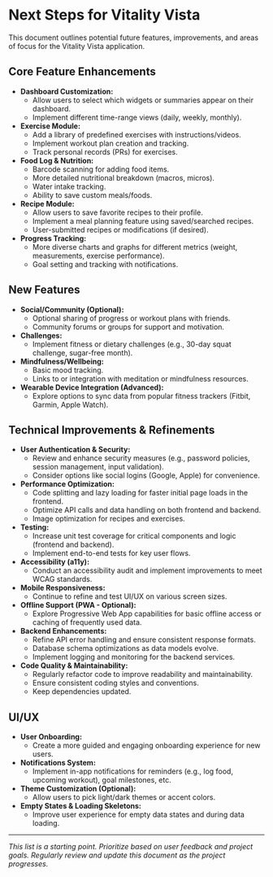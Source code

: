 # Next Steps for Vitality Vista

This document outlines potential future features, improvements, and areas of focus for the Vitality Vista application.

## Core Feature Enhancements

*   **Dashboard Customization:**
    *   Allow users to select which widgets or summaries appear on their dashboard.
    *   Implement different time-range views (daily, weekly, monthly).
*   **Exercise Module:**
    *   Add a library of predefined exercises with instructions/videos.
    *   Implement workout plan creation and tracking.
    *   Track personal records (PRs) for exercises.
*   **Food Log & Nutrition:**
    *   Barcode scanning for adding food items.
    *   More detailed nutritional breakdown (macros, micros).
    *   Water intake tracking.
    *   Ability to save custom meals/foods.
*   **Recipe Module:**
    *   Allow users to save favorite recipes to their profile.
    *   Implement a meal planning feature using saved/searched recipes.
    *   User-submitted recipes or modifications (if desired).
*   **Progress Tracking:**
    *   More diverse charts and graphs for different metrics (weight, measurements, exercise performance).
    *   Goal setting and tracking with notifications.

## New Features

*   **Social/Community (Optional):**
    *   Optional sharing of progress or workout plans with friends.
    *   Community forums or groups for support and motivation.
*   **Challenges:**
    *   Implement fitness or dietary challenges (e.g., 30-day squat challenge, sugar-free month).
*   **Mindfulness/Wellbeing:**
    *   Basic mood tracking.
    *   Links to or integration with meditation or mindfulness resources.
*   **Wearable Device Integration (Advanced):**
    *   Explore options to sync data from popular fitness trackers (Fitbit, Garmin, Apple Watch).

## Technical Improvements & Refinements

*   **User Authentication & Security:**
    *   Review and enhance security measures (e.g., password policies, session management, input validation).
    *   Consider options like social logins (Google, Apple) for convenience.
*   **Performance Optimization:**
    *   Code splitting and lazy loading for faster initial page loads in the frontend.
    *   Optimize API calls and data handling on both frontend and backend.
    *   Image optimization for recipes and exercises.
*   **Testing:**
    *   Increase unit test coverage for critical components and logic (frontend and backend).
    *   Implement end-to-end tests for key user flows.
*   **Accessibility (a11y):**
    *   Conduct an accessibility audit and implement improvements to meet WCAG standards.
*   **Mobile Responsiveness:**
    *   Continue to refine and test UI/UX on various screen sizes.
*   **Offline Support (PWA - Optional):**
    *   Explore Progressive Web App capabilities for basic offline access or caching of frequently used data.
*   **Backend Enhancements:**
    *   Refine API error handling and ensure consistent response formats.
    *   Database schema optimizations as data models evolve.
    *   Implement logging and monitoring for the backend services.
*   **Code Quality & Maintainability:**
    *   Regularly refactor code to improve readability and maintainability.
    *   Ensure consistent coding styles and conventions.
    *   Keep dependencies updated.

## UI/UX

*   **User Onboarding:**
    *   Create a more guided and engaging onboarding experience for new users.
*   **Notifications System:**
    *   Implement in-app notifications for reminders (e.g., log food, upcoming workout), goal milestones, etc.
*   **Theme Customization (Optional):**
    *   Allow users to pick light/dark themes or accent colors.
*   **Empty States & Loading Skeletons:**
    *   Improve user experience for empty data states and during data loading.

---

*This list is a starting point. Prioritize based on user feedback and project goals. Regularly review and update this document as the project progresses.*